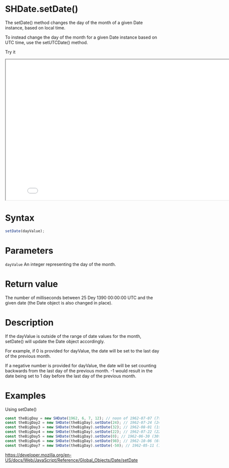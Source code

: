 # SHDate.setDate()

The setDate() method changes the day of the month of a given Date instance, based on local time.

To instead change the day of the month for a given Date instance based on UTC time, use the setUTCDate() method.

Try it

<iframe style="width: 830px; height: 460px;" src="/SHDateTime-js/examples/live.html?function=setDate" title="MDN Web Docs Interactive Example" loading="lazy"></iframe>
<br/>

# Syntax

```js
setDate(dayValue);
```

# Parameters

<code>dayValue</code>
An integer representing the day of the month.

# Return value

The number of milliseconds between 25 Dey 1390 00:00:00 UTC and the given date (the Date object is also changed in place).

# Description

If the dayValue is outside of the range of date values for the month, setDate() will update the Date object accordingly.

For example, if 0 is provided for dayValue, the date will be set to the last day of the previous month.

If a negative number is provided for dayValue, the date will be set counting backwards from the last day of the previous month. -1 would result in the date being set to 1 day before the last day of the previous month.

# Examples

Using setDate()

```js
const theBigDay = new SHDate(1962, 6, 7, 12); // noon of 1962-07-07 (7th of July 1962, month is 0-indexed)
const theBigDay2 = new SHDate(theBigDay).setDate(24); // 1962-07-24 (24th of July 1962)
const theBigDay3 = new SHDate(theBigDay).setDate(32); // 1962-08-01 (1st of August 1962)
const theBigDay4 = new SHDate(theBigDay).setDate(22); // 1962-07-22 (22nd of July 1962)
const theBigDay5 = new SHDate(theBigDay).setDate(0); // 1962-06-30 (30th of June 1962)
const theBigDay6 = new SHDate(theBigDay).setDate(98); // 1962-10-06 (6th of October 1962)
const theBigDay7 = new SHDate(theBigDay).setDate(-50); // 1962-05-11 (11th of May 1962)
```

https://developer.mozilla.org/en-US/docs/Web/JavaScript/Reference/Global_Objects/Date/setDate
